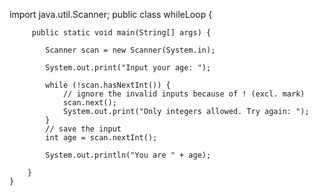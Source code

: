 




import java.util.Scanner;
         public class whileLoop {
         
         public static void main(String[] args) {

            Scanner scan = new Scanner(System.in);

            System.out.print("Input your age: ");

            while (!scan.hasNextInt()) {
                // ignore the invalid inputs because of ! (excl. mark)
                scan.next();
                System.out.print("Only integers allowed. Try again: ");
            }
            // save the input
            int age = scan.nextInt();

            System.out.println("You are " + age);

        }
    }

